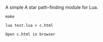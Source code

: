 A simple A star path-finding module for Lua.

```
make

lua test.lua > c.html

Open c.html in browser
```


